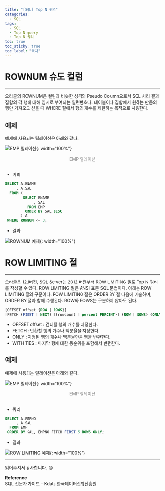 ```yaml
---
title: "[SQL] Top N 쿼리"
categories:
  - SQL
tags:
  - SQL
  - Top N query
  - Top N 쿼리
toc: true
toc_sticky: true
toc_label: "목차"
---
```


# ROWNUM 슈도 컬럼
---
오라클의 ROWNUM은 컬럼과 비슷한 성격의 Pseudo Column으로서 SQL 처리 결과 집합의 각 행에 대해 임시로 부여되는 일련번호다. 테이블이나 집합에서 원하는 만큼의 행만 가져오고 싶을 때 WHERE 절에서 행의 개수를 제한하는 목적으로 사용한다.

## 예제
예제에 사용되는 릴레이션은 아래와 같다.

![EMP 릴레이션](/blog/assets/img/posts/20221017/emp-relation.png "EMP 릴레이션"){: width="100%"}
<div style="color: gray; text-align: center; margin-bottom: 30px;">EMP 릴레이션</div>

- 쿼리
  
```sql
SELECT A.ENAME
     , A.SAL
  FROM (
        SELECT ENAME
             , SAL
          FROM EMP
         ORDER BY SAL DESC
       ) A
 WHERE ROWNUM <= 3;
```

- 결과

![ROWNUM 예제](/blog/assets/img/posts/20221030/query-example.png "ROWNUM 예제"){: width="100%"}

# ROW LIMITING 절
---
오라클은 12.1버전, SQL Server는 2012 버전부터 ROW LIMITING 절로 Top N 쿼리를 작성할 수 있다. ROW LIMITING 절은 ANSI 표준 SQL 문법이다. 아래는 ROW LIMITING 절의 구문이다. ROW LIMITING 절은 ORDER BY 절 다음에 기술하며, ORDER BY 절과 함께 수행된다. ROW와 ROWS는 구분하지 않아도 된다.

```sql
[OFFSET offset {ROW | ROWS}]
[FETCH {FIRST | NEXT} [{rowcount | percent PERCENT}] {ROW | ROWS} {ONLY | WITH TIES}]
```

- OFFSET offset : 건너뛸 행의 개수를 지정한다.
- FETCH : 반환할 행의 개수나 백분율을 지정한다.
- ONLY : 지정된 행의 개수나 백분율만큼 행을 반환한다.
- WITH TIES : 마지막 행에 대한 동순위를 포함해서 반환한다.

## 예제
예제에 사용되는 릴레이션은 아래와 같다.

![EMP 릴레이션](/blog/assets/img/posts/20221017/emp-relation.png "EMP 릴레이션"){: width="100%"}
<div style="color: gray; text-align: center; margin-bottom: 30px;">EMP 릴레이션</div>

- 쿼리
  
```sql
SELECT A.EMPNO
     , A.SAL
  FROM EMP
 ORDER BY SAL, EMPNO FETCH FIRST 5 ROWS ONLY;
```

- 결과

![ROW LIMITING 예제](/blog/assets/img/posts/20221030/query-example2.png "ROW LIMITING 예제"){: width="100%"}

---

읽어주셔서 감사합니다. 😊 

__Reference__  
SQL 전문가 가이드 - Kdata 한국데이터산업진흥원  
